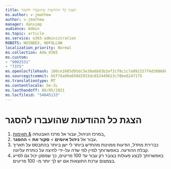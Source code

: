 ```yaml
---
title: הצגת כל ההודעות שהועברו להסגר
ms.author: v-jmathew
author: v-jmathew
manager: dansimp
audience: Admin
ms.topic: article
ms.service: o365-administration
ROBOTS: NOINDEX, NOFOLLOW
localization_priority: Normal
ms.collection: Adm_O365
ms.custom:
- "9002531"
- "7375"
ms.openlocfilehash: 100ce1685d95dc5e38a6b03b2ef2cf8c1c7a092157f4d30866b3dd36375ae2f0
ms.sourcegitcommit: b5f7da89a650d2915dc652449623c78be6247175
ms.translationtype: MT
ms.contentlocale: he-IL
ms.lasthandoff: 08/05/2021
ms.locfileid: "54045133"
---
```

# <a name="view-all-quarantined-messages"></a>הצגת כל ההודעות שהועברו להסגר

1. במרכז הניהול, עבור אל מרכז האבטחה [& תאימות.](https://go.microsoft.com/fwlink/p/?linkid=2077143)
2. עבור אל **ניהול איומים**  >  **סקור את**  >  **ההסגר.**
3. כברירת מחדל, הודעות ממוינות מהחדש ביותר לי ישן ביותר בהתבסס על תאריך קבלת ההודעה. באפשרותך למיין לפי שדה על-ידי לחיצה על כותרת עליונה.
4. באפשרותך לבצע פעולות בצובר רק עבור עד 100 פריטים, כך שמסנן יכול גם לסייע בצמצום ערכת התוצאות אם יש לך יותר מ- 100 פריטים.
